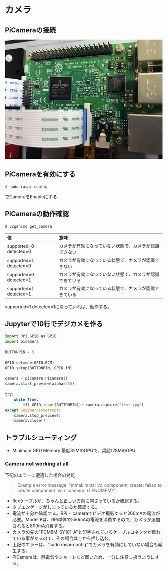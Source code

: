 # カメラ

## PiCameraの接続

![](/img/camera/picam001.png)

## PiCameraを有効にする

```shell
$ sudo raspi-config
```

でCameraをEnableにする

## PiCameraの動作確認

```shell
$ vcgencmd get_camera
```

|値|意味|
|:--|:--|
|supported=0 detected=0|カメラが有効になっていない状態で、カメラが認識できない|
|supported=1 detected=0|カメラが有効になっている状態で、カメラが認識できない|
|supported=0 detected=1|カメラが有効になっていない状態で、カメラが認識できている|
|supported=1 detected=1|カメラが有効になっている状態で、カメラが認識できている|


supported=1 detected=1になっていれば、動作する。

## Jupyterで10行でデジカメを作る

```python
import RPi.GPIO as GPIO
import picamera

BUTTONPIN = 5

GPIO.setmode(GPIO.BCM)
GPIO.setup(BUTTONPIN, GPIO.IN)

camera = picamera.PiCamera()
camera.start_preview(alpha=255)

try:
    while True:
        if( GPIO.input(BUTTONPIN)): camera.capture("test.jpg")
except KeyboardInterrupt:
    camera.stop_preview()
    camera.close()
```

## トラブルシューティング

* Minimum GPU Memory
最低32MのGPUで、奨励128MのGPU

### Camera not working at all
下記のエラーに遭遇した場合の対処

> Example error message: "mmal: mmal_vc_component_create: failed to create component 'vc.ril.camera' (1:ENOMEM)"

* flexケーブルが、ちゃんと正しい方向に刺さっているか確認する。
* タブエンゲージがしまっているか確認する。
* 電流が十分か確認する。RPi + cameraでビデオ撮影すると260mAの電流が必要。Model Bは、RPi単体で550mAの電流を消費するので、カメラが追加されると800mA消費する。
* カメラの先の"PCM8M-SY101-A"と印字されているケーブルコネクタが離れている事があるので、その場合は上から押し込む。
* 上記のエラーは、"sudo raspi-config"でカメラを有効にしていない場合も発生する。
* PiCameraは、静電気やショートなど弱いため、十分に注意し扱うようにする。
